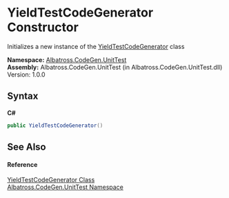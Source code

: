# YieldTestCodeGenerator Constructor 
 

Initializes a new instance of the <a href="abc2e424-b99d-eddf-31db-97c29c17dcfb">YieldTestCodeGenerator</a> class

**Namespace:**&nbsp;<a href="c635ed64-0af7-fe2b-cfaf-82d8fce8d294">Albatross.CodeGen.UnitTest</a><br />**Assembly:**&nbsp;Albatross.CodeGen.UnitTest (in Albatross.CodeGen.UnitTest.dll) Version: 1.0.0

## Syntax

**C#**<br />
``` C#
public YieldTestCodeGenerator()
```


## See Also


#### Reference
<a href="abc2e424-b99d-eddf-31db-97c29c17dcfb">YieldTestCodeGenerator Class</a><br /><a href="c635ed64-0af7-fe2b-cfaf-82d8fce8d294">Albatross.CodeGen.UnitTest Namespace</a><br />